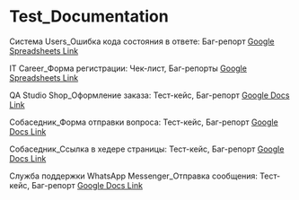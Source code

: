 # Test_Documentation

Система Users_Ошибка кода состояния в ответе: Баг-репорт <a href="https://docs.google.com/document/d/1b0_t9lSbHEFUen7gLh2SPMSZTIw9ZejVSlLr2ZeIi-E/edit?usp=sharing" target="_blank">Google Spreadsheets Link</a>

IT Career_Форма регистрации: Чек-лист, Баг-репорты <a href="https://docs.google.com/spreadsheets/d/1O7wj8sEl9vaeCZnzTEnc0QQuNz5pU4zMaaJOwFwBvNI/edit?usp=sharing" target="_blank">Google Spreadsheets Link</a>

QA Studio Shop_Оформление заказа: Тест-кейс, Баг-репорт <a href="https://docs.google.com/document/d/1Jkd_YypjmP2wLcQaKUPz6ZcthY7ULGLU/edit?usp=sharing&ouid=100527676212999202753&rtpof=true&sd=true" target="_blank">Google Docs Link</a>

Собаседник_Форма отправки вопроса: Тест-кейс, Баг-репорт <a href="https://docs.google.com/document/d/1HlelWU2fyU7YXl063pFfwOapDB0rGGnc/edit?usp=sharing&ouid=100527676212999202753&rtpof=true&sd=true" target="_blank">Google Docs Link</a>

Собаседник_Ссылка в хедере страницы: Тест-кейс, Баг-репорт <a href="https://docs.google.com/document/d/1ufRjqG_xYgzfXRhv9W2e4rd3Mk0bWqHd/edit?usp=sharing&ouid=100527676212999202753&rtpof=true&sd=true" target="_blank">Google Docs Link</a>

Служба поддержки WhatsApp Messenger_Отправка сообщения: Тест-кейс, Баг-репорт <a href="https://docs.google.com/document/d/1B6ToiXyBLdQk4gCQYCpJ299Qy3p2HlTk/edit?usp=sharing&ouid=100527676212999202753&rtpof=true&sd=true" target="_blank">Google Docs Link</a>
